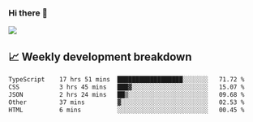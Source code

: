 ### Hi there 👋
<img align="center" src="https://github-readme-stats.vercel.app/api?username=Tumao727&show_icons=true&hide_title=true&theme=dracula" />


## 📈 Weekly development breakdown
<!--START_SECTION:waka-->

```txt
TypeScript    17 hrs 51 mins  ██████████████████░░░░░░░   71.72 %
CSS           3 hrs 45 mins   ███▓░░░░░░░░░░░░░░░░░░░░░   15.07 %
JSON          2 hrs 24 mins   ██▒░░░░░░░░░░░░░░░░░░░░░░   09.68 %
Other         37 mins         ▓░░░░░░░░░░░░░░░░░░░░░░░░   02.53 %
HTML          6 mins          ░░░░░░░░░░░░░░░░░░░░░░░░░   00.45 %
```

<!--END_SECTION:waka-->
